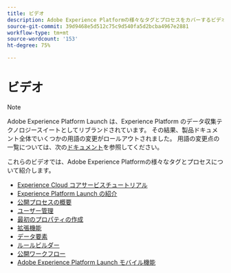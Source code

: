 ```yaml
---
title: ビデオ
description: Adobe Experience Platformの様々なタグとプロセスをカバーするビデオを視聴します。
source-git-commit: 39d9468e5d512c75c9d540fa5d2bcba4967e2881
workflow-type: tm+mt
source-wordcount: '153'
ht-degree: 75%

---
```


# ビデオ

>[!NOTE]
>
>Adobe Experience Platform Launch は、Experience Platform のデータ収集テクノロジースイートとしてリブランドされています。 その結果、製品ドキュメント全体でいくつかの用語の変更がロールアウトされました。 用語の変更点の一覧については、次の[ドキュメント](../term-updates.md)を参照してください。

これらのビデオでは、Adobe Experience Platformの様々なタグとプロセスについて紹介します。

* [Experience Cloud コアサービスチュートリアル](https://experienceleague.adobe.com/docs/core-services-learn/tutorials/overview.html?lang=ja)
* [Experience Platform Launch の紹介](https://www.youtube.com/embed/rwqqkG1SERU)
* [公開プロセスの概要](https://helpx.adobe.com/jp/analytics/how-to/adobe-launch-publishing-process.html)
* [ユーザー管理](https://www.youtube.com/embed/ba28BHX8cwU)
* [最初のプロパティの作成](https://www.youtube.com/embed/Fb2pcbAYjIE)
* [拡張機能](https://www.youtube.com/embed/yD0tBqZX4fA)
* [データ要素](https://www.youtube.com/embed/-tGcKA0tp-I)
* [ルールビルダー](https://www.youtube.com/embed/u0ohTL6hI1w)
* [公開ワークフロー](https://www.youtube.com/embed/Pe-YSn26_xI)
* [Adobe Experience Platform Launch モバイル機能](https://video.tv.adobe.com/v/23741/)
